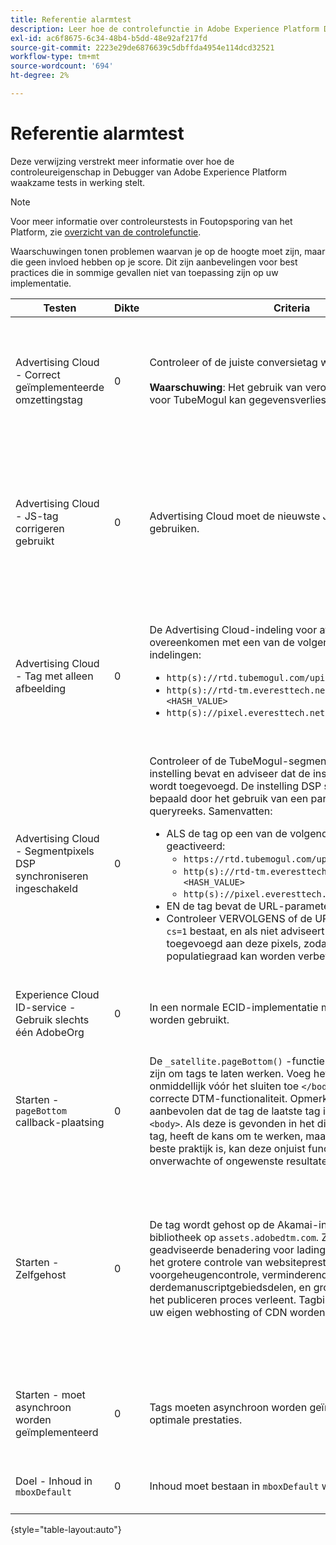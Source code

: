 ```yaml
---
title: Referentie alarmtest
description: Leer hoe de controlefunctie in Adobe Experience Platform Debugger waarschuwingen test.
exl-id: ac6f8675-6c34-48b4-b5dd-48e92af217fd
source-git-commit: 2223e29de6876639c5dbffda4954e114dcd32521
workflow-type: tm+mt
source-wordcount: '694'
ht-degree: 2%

---
```


# Referentie alarmtest

Deze verwijzing verstrekt meer informatie over hoe de controleureigenschap in Debugger van Adobe Experience Platform waakzame tests in werking stelt.

>[!NOTE]
>
>Voor meer informatie over controleurstests in Foutopsporing van het Platform, zie [overzicht van de controlefunctie](./overview.md).

Waarschuwingen tonen problemen waarvan je op de hoogte moet zijn, maar die geen invloed hebben op je score. Dit zijn aanbevelingen voor best practices die in sommige gevallen niet van toepassing zijn op uw implementatie.

| Testen | Dikte | Criteria | Aanbeveling |
| --- | --- | --- | --- |
| Advertising Cloud - Correct geïmplementeerde omzettingstag | 0 | Controleer of de juiste conversietag wordt gebruikt.<br><br>**Waarschuwing**: Het gebruik van verouderde conversietags voor TubeMogul kan gegevensverlies tot gevolg hebben. | Voer een upgrade uit op de conversiepixels naar de nieuwe Advertising Cloud-tags voor conversie van alleen afbeeldingen. Dit kan het gemakkelijkst worden verwezenlijkt met [Advertising Cloud-tagextensie](https://experienceleague.adobe.com/docs/experience-platform/destinations/catalog/advertising/adobe-advertising-cloud.html). |
| Advertising Cloud - JS-tag corrigeren gebruikt | 0 | Advertising Cloud moet de nieuwste JavaScript-tags gebruiken. | Upgrade uw Advertising Cloud JavaScript naar de nieuwste versie. Als u de verouderde JavaScript-versies gebruikt, kan de functionaliteit verloren gaan. Dit kan gemakkelijker worden verwezenlijkt door het gebruik van [Advertising Cloud-tagextensie](https://experienceleague.adobe.com/docs/experience-platform/destinations/catalog/advertising/adobe-advertising-cloud.html). |
| Advertising Cloud - Tag met alleen afbeelding | 0 | De Advertising Cloud-indeling voor afbeeldingspixels moet overeenkomen met een van de volgende aanbevolen indelingen: <ul><li>`http(s)://rtd.tubemogul.com/upi/?sid=<HASH_VALUE>`</li><li>`http(s)://rtd-tm.everesttech.net/upi/?sid=<HASH_VALUE>`</li><li>`http(s)://pixel.everesttech.net/px2/<NUMERIC_ID>?`</li></ul> | Upgrade uw Advertising Cloud-pixels naar de nieuwe Advertising Cloud-tags voor alleen afbeeldingen, zodat u de volledige Advertising Cloud-functionaliteit kunt benutten. Dit kan het gemakkelijkst worden verwezenlijkt met [Advertising Cloud-tagextensie](https://experienceleague.adobe.com/docs/experience-platform/destinations/catalog/advertising/adobe-advertising-cloud.html). |
| Advertising Cloud - Segmentpixels DSP synchroniseren ingeschakeld | 0 | Controleer of de TubeMogul-segmentpixel een DSP-instelling bevat en adviseer dat de instelling aan de pixel wordt toegevoegd. De instelling DSP synchroniseren wordt bepaald door het gebruik van een parameter voor een queryreeks. Samenvatten: <ul><li>ALS de tag op een van de volgende manieren wordt geactiveerd:<ul><li>`https://rtd.tubemogul.com/upi/?sid=<HASH_VALUE>`</li><li>`http(s)://rtd-tm.everesttech.net/upi/?sid=<HASH_VALUE>`</li><li>`http(s)://pixel.everesttech.net/px2/<NUMERIC_ID>?`</li></ul></li><li>EN de tag bevat de URL-parameter `sid=`</li><li>Controleer VERVOLGENS of de URL-parameter `cs=0` of `cs=1` bestaat, en als niet adviseert dat `cs=1` worden toegevoegd aan deze pixels, zodat de overeenkomende populatiegraad kan worden verbeterd.</li></ul> | De URL-parameter toevoegen `cs=1` op uw Advertising Cloud-pixels zodat DSP synchroniseren kan plaatsvinden. Hierdoor nemen de overeenkomende populaties toe. Dit kan het gemakkelijkst worden verwezenlijkt met [Advertising Cloud-tagextensie](https://experienceleague.adobe.com/docs/experience-platform/destinations/catalog/advertising/adobe-advertising-cloud.html). |
| Experience Cloud ID-service - Gebruik slechts één AdobeOrg | 0 | In een normale ECID-implementatie moet één AdobeOrg worden gebruikt. | Controleer of er meerdere AdobeOrg-id&#39;s bestaan voor deze implementatie. <br><br>[Aanvullende informatie](https://experienceleague.adobe.com/docs/id-service/using/intro/id-request.html) |
| Starten - `pageBottom` callback-plaatsing | 0 | De `_satellite.pageBottom()` -functies moeten aanwezig zijn om tags te laten werken. Voeg het inlinescript onmiddellijk vóór het sluiten toe `</body>` -tag voor een correcte DTM-functionaliteit. Opmerking: Het wordt aanbevolen dat de tag de laatste tag in het dialoogvenster `<body>`. Als deze is gevonden in het dialoogvenster `<body>` -tag, heeft de kans om te werken, maar omdat dit niet de beste praktijk is, kan deze onjuist functioneren of onverwachte of ongewenste resultaten opleveren. | Voeg het inlinescript onmiddellijk vóór het sluiten toe `</body>` -tag voor een correcte DTM-functionaliteit. <br><br>[Aanvullende informatie](https://experienceleague.adobe.com/docs/experience-platform/tags/client-side/asynchronous-deployment.html) |
| Starten - Zelfgehost | 0 | De tag wordt gehost op de Akamai-instantie van de Adobe-bibliotheek op `assets.adobedtm.com`. Zelf-ontvangen is de geadviseerde benadering voor ladingmarkeringen omdat het grotere controle van websiteprestaties door geheim voorgeheugencontrole, verminderend derdemanuscriptgebiedsdelen, en grotere controle van het het publiceren proces verleent. Tagbibliotheken kunnen via uw eigen webhosting of CDN worden gehost en beheerd. | Bij het laden van tags op een pagina gaat u naar zelfhosting. Hoewel hosting via de Akamai CDN in de meeste gevallen werkt, verbetert zelforhosting de paginaprestaties. <br><br>Aanvullende informatie:<ul><li>[Gids voor snel opstarten van tags](https://experienceleague.adobe.com/docs/experience-platform/tags/client-side/asynchronous-deployment.html)</li><li>[Asynchrone implementatie](https://experienceleague.adobe.com/docs/experience-platform/tags/client-side/asynchronous-deployment.html)</li></ul> |
| Starten - moet asynchroon worden geïmplementeerd | 0 | Tags moeten asynchroon worden geïmplementeerd voor optimale prestaties. | Inclusief de `async` parameter in het inlinescript om juiste markeringsfunctionaliteit te verzekeren <br><br>[Aanvullende informatie](https://experienceleague.adobe.com/docs/experience-platform/tags/client-side/asynchronous-deployment.html) |
| Doel - Inhoud in `mboxDefault` | 0 | Inhoud moet bestaan in `mboxDefault` wanneer u `at.js`. | Controleer of de inhoud beschikbaar is. <br><br>[Aanvullende informatie](https://experienceleague.adobe.com/docs/target/using/implement-target/implementing-target.html) |

{style="table-layout:auto"}
